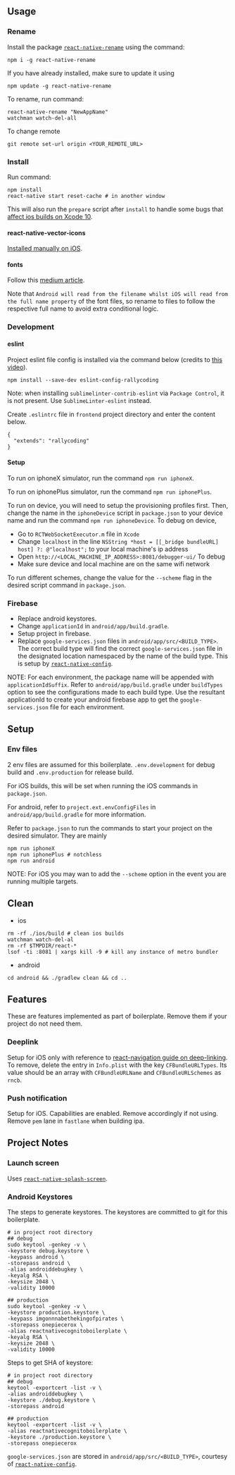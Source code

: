## Usage

### Rename

Install the package [`react-native-rename`](https://github.com/junedomingo/react-native-rename) using the command:
```
npm i -g react-native-rename
```
If you have already installed, make sure to update it using
```
npm update -g react-native-rename
```

To rename, run command:
```
react-native-rename "NewAppName"
watchman watch-del-all
```

To change remote
```
git remote set-url origin <YOUR_REMOTE_URL>
```

### Install

Run command:
```
npm install
react-native start reset-cache # in another window
```
This will also run the `prepare` script after `install` to handle some bugs that [affect ios builds on Xcode 10](https://github.com/facebook/react-native/issues/20774).

#### react-native-vector-icons

[Installed manually on iOS](https://github.com/oblador/react-native-vector-icons).

#### fonts

Follow this [medium article](https://medium.com/react-native-training/react-native-custom-fonts-ccc9aacf9e5e).

Note that `Android will read from the filename whilst iOS will read from the full name property` of the font files, so rename to files to follow the respective full name to avoid extra conditional logic.

### Development

#### eslint

Project eslint file config is installed via the command below (credits to [this video](https://www.youtube.com/watch?v=lEtWF3_FR2w)).
```
npm install --save-dev eslint-config-rallycoding
```

Note: when installing `sublimelinter-contrib-eslint` via `Package Control`, it is not present. Use `SublimeLinter-eslint` instead.

Create `.eslintrc` file in `frontend` project directory and enter the content below.
```
{
  "extends": "rallycoding"
}
```

#### Setup

To run on iphoneX simulator, run the command `npm run iphoneX`.

To run on iphonePlus simulator, run the command `npm run iphonePlus`.

To run on device, you will need to setup the provisioning profiles first. Then, change the name in the `iphoneDevice` script in `package.json` to your device name and run the command `npm run iphoneDevice`.
To debug on device,
* Go to `RCTWebSocketExecutor.m` file in `Xcode`
* Change `localhost` in the line `NSString *host = [[_bridge bundleURL] host] ?: @"localhost";` to your local machine's ip address
* Open `http://<LOCAL_MACHINE_IP_ADDRESS>:8081/debugger-ui/` To debug
* Make sure device and local machine are on the same wifi network

To run different schemes, change the value for the `--scheme` flag in the desired script command in `package.json`.

### Firebase

* Replace android keystores.
* Change `applicationId` in `android/app/build.gradle`.
* Setup project in firebase.
* Replace `google-services.json` files in `android/app/src/<BUILD_TYPE>`. The correct build type will find the correct `google-services.json` file in the designated location namespaced by the name of the build type. This is setup by [`react-native-config`](https://github.com/luggit/react-native-config/issues/245#issuecomment-386443819).

NOTE: For each environment, the package name will be appended with `applicationIdSuffix`. Refer to `android/app/build.gradle` under `buildTypes` option to see the configurations made to each build type. Use the resultant applicationId to create your android firebase app to get the `google-services.json` file for each environment.

## Setup

### Env files

2 env files are assumed for this boilerplate. `.env.development` for debug build and `.env.production` for release build.

For iOS builds, this will be set when running the iOS commands in `package.json`.

For android, refer to `project.ext.envConfigFiles` in `android/app/build.gradle` for more information.

Refer to `package.json` to run the commands to start your project on the desired simulator. They are mainly
```
npm run iphoneX
npm run iphonePlus # notchless
npm run android
```
NOTE: For iOS you may wan to add the `--scheme` option in the event you are running multiple targets.

## Clean

* ios
```
rm -rf ./ios/build # clean ios builds
watchman watch-del-al
rm -rf $TMPDIR/react-*
lsof -ti :8081 | xargs kill -9 # kill any instance of metro bundler
```

* android
```
cd android && ./gradlew clean && cd ..
```

## Features

These are features implemented as part of boilerplate. Remove them if your project do not need them.

### Deeplink

Setup for iOS only with reference to [react-navigation guide on deep-linking](https://reactnavigation.org/docs/en/deep-linking.html). To remove, delete the entry in `Info.plist` with the key `CFBundleURLTypes`. Its value should be an array with `CFBundleURLName` and `CFBundleURLSchemes` as `rncb`.

### Push notification

Setup for iOS. Capabilities are enabled.
Remove accordingly if not using. Remove `pem` lane in `fastlane` when building ipa.

## Project Notes

### Launch screen

Uses [`react-native-splash-screen`](https://github.com/crazycodeboy/react-native-splash-screen).

### Android Keystores
The steps to generate keystores. The keystores are committed to git for this boilerplate.
```
# in project root directory
## debug
sudo keytool -genkey -v \
-keystore debug.keystore \
-keypass android \
-storepass android \
-alias androiddebugkey \
-keyalg RSA \
-keysize 2048 \
-validity 10000

## production
sudo keytool -genkey -v \
-keystore production.keystore \
-keypass imgonnnabethekingofpirates \
-storepass onepiecerox \
-alias reactnativecognitoboilerplate \
-keyalg RSA \
-keysize 2048 \
-validity 10000
```

Steps to get SHA of keystore:
```
# in project root directory
## debug
keytool -exportcert -list -v \
-alias androiddebugkey \
-keystore ./debug.keystore \
-storepass android

## production
keytool -exportcert -list -v \
-alias reactnativecognitoboilerplate \
-keystore ./production.keystore \
-storepass onepiecerox
```

`google-services.json` are stored in `android/app/src/<BUILD_TYPE>`, courtesy of [`react-native-config`](https://github.com/luggit/react-native-config/issues/245).
